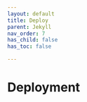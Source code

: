 ```yaml
---
layout: default
title: Deploy
parent: Jekyll
nav_order: 7
has_child: false
has_toc: false

---
```


# Deployment